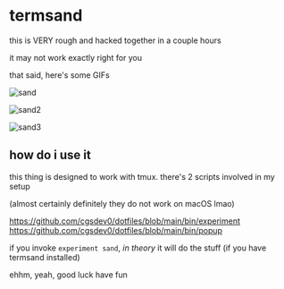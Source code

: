 # termsand

this is VERY rough and hacked together in a couple hours

it may not work exactly right for you

that said, here's some GIFs

![sand](https://github.com/user-attachments/assets/fbaa4c60-1f19-4795-9bee-2b7d9a2c23be)

![sand2](https://github.com/user-attachments/assets/de13ac09-a753-44c7-8557-eb81a95f1788)

![sand3](https://github.com/user-attachments/assets/63757ff1-14e7-42ab-8132-c9c339c449ca)

## how do i use it

this thing is designed to work with tmux. there's 2 scripts involved in my setup

(almost certainly definitely they do not work on macOS lmao)

https://github.com/cgsdev0/dotfiles/blob/main/bin/experiment
https://github.com/cgsdev0/dotfiles/blob/main/bin/popup

if you invoke `experiment sand`, *in theory* it will do the stuff (if you have termsand installed)

ehhm, yeah, good luck have fun
